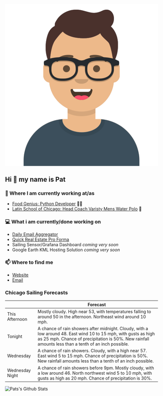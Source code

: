 [![Social banner for p-j-falconer](https://raw.githubusercontent.com/P-J-FALCONER/P-J-FALCONER/master/assets/avataaars.svg)](https://patfalconer.com/)
## Hi :wave: my name is Pat

### 💼 Where I am currently working at/as
- [Food Genius: Python Developer](https://getfoodgenius.com/) 🍔🐍
- [Latin School of Chicago: Head Coach Varisty Mens Water Polo](https://www.latinschool.org/) 🤽


### 💻 What i am currently/done working on
 - [Daily Email Aggregator](https://github.com/P-J-FALCONER/dott_daily_mail)
 - [Quick Real Estate Pro Forma](https://github.com/P-J-FALCONER/henry)
 - Sailing Sensor/Grafana Dashboard *coming very soon*
 - Google Earth KML Hosting Solution *coming very soon*

### 📫 Where to find me
 - [Website](https://patfalconer.com/)
 - [Email](mailto:patrick.j.falconer@gmail.com)


### Chicago Sailing Forecasts
|   | Forecast  |
|---|---|
| This Afternoon | Mostly cloudy. High near 53, with temperatures falling to around 50 in the afternoon. Northeast wind around 10 mph. |
| Tonight | A chance of rain showers after midnight. Cloudy, with a low around 48. East wind 10 to 15 mph, with gusts as high as 25 mph. Chance of precipitation is 50%. New rainfall amounts less than a tenth of an inch possible. |
| Wednesday | A chance of rain showers. Cloudy, with a high near 57. East wind 5 to 15 mph. Chance of precipitation is 50%. New rainfall amounts less than a tenth of an inch possible. |
| Wednesday Night | A chance of rain showers before 9pm. Mostly cloudy, with a low around 46. North northwest wind 5 to 10 mph, with gusts as high as 20 mph. Chance of precipitation is 30%. |

![Pats's Github Stats](https://github-readme-stats.vercel.app/api?username=p-j-falconer&show_icons=true&theme=radical)
